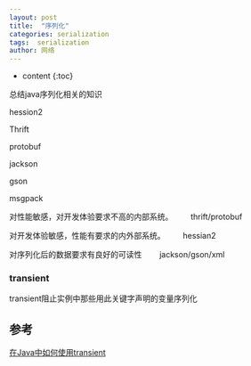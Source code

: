 ```yaml
---
layout: post
title:  "序列化"
categories: serialization
tags:  serialization
author: 网络
---
```


* content
{:toc}

总结java序列化相关的知识




hession2

Thrift

protobuf

jackson

gson

msgpack


对性能敏感，对开发体验要求不高的内部系统。
　　thrift/protobuf

对开发体验敏感，性能有要求的内外部系统。
　　hessian2

对序列化后的数据要求有良好的可读性
　　jackson/gson/xml


### transient

transient阻止实例中那些用此关键字声明的变量序列化

## 参考

[在Java中如何使用transient](http://www.importnew.com/12611.html)